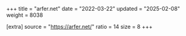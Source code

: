 +++
title = "arfer.net"
date = "2022-03-22"
updated = "2025-02-08"
weight = 8038

[extra]
source = "https://arfer.net/"
ratio = 14
size = 8
+++
